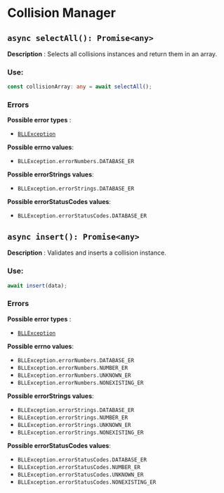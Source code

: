 # Collision Manager

## `async selectAll(): Promise<any>`

**Description** : Selects all collisions instances and return them in an array.

### Use:

```typescript
const collisionArray: any = await selectAll();
```

### Errors

**Possible error types** :

- [`BLLException`](https://github.com/Conan-TIGK10/Backend/blob/development/conan-backend/src/bl/BLLException.md)

**Possible errno values**:

- `BLLException.errorNumbers.DATABASE_ER`

**Possible errorStrings values**:

- `BLLException.errorStrings.DATABASE_ER`

**Possible errorStatusCodes values**:

- `BLLException.errorStatusCodes.DATABASE_ER`

## `async insert(): Promise<any>`

**Description** : Validates and inserts a collision instance.

### Use:

```typescript
await insert(data);
```

### Errors

**Possible error types** :

- [`BLLException`](https://github.com/Conan-TIGK10/Backend/blob/development/conan-backend/src/bl/BLLException.md)

**Possible errno values**:

- `BLLException.errorNumbers.DATABASE_ER`
- `BLLException.errorNumbers.NUMBER_ER`
- `BLLException.errorNumbers.UNKNOWN_ER`
- `BLLException.errorNumbers.NONEXISTING_ER`


**Possible errorStrings values**:

- `BLLException.errorStrings.DATABASE_ER`
- `BLLException.errorStrings.NUMBER_ER`
- `BLLException.errorStrings.UNKNOWN_ER`
- `BLLException.errorStrings.NONEXISTING_ER`

**Possible errorStatusCodes values**:

- `BLLException.errorStatusCodes.DATABASE_ER`
- `BLLException.errorStatusCodes.NUMBER_ER`
- `BLLException.errorStatusCodes.UNKNOWN_ER`
- `BLLException.errorStatusCodes.NONEXISTING_ER`
